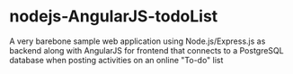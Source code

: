 # nodejs-AngularJS-todoList
A very barebone sample web application using Node.js/Express.js as backend along with AngularJS for frontend that connects to a PostgreSQL database when posting activities on an online "To-do" list
